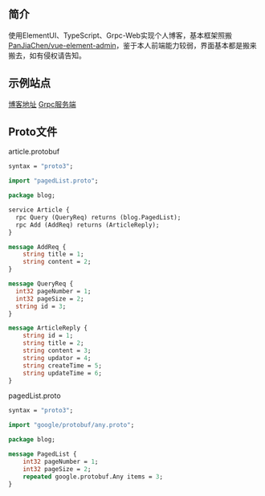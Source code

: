 ## 简介
使用ElementUI、TypeScript、Grpc-Web实现个人博客，基本框架照搬[PanJiaChen/vue-element-admin](https://github.com/PanJiaChen/vue-element-admin)，鉴于本人前端能力较弱，界面基本都是搬来搬去，如有侵权请告知。

## 示例站点

[博客地址](https://www.easynow.me)
[Grpc服务端](https://blog.easynow.me)


## Proto文件

article.protobuf
```proto
syntax = "proto3";

import "pagedList.proto";

package blog;

service Article {
  rpc Query (QueryReq) returns (blog.PagedList);
  rpc Add (AddReq) returns (ArticleReply);
}

message AddReq {
    string title = 1;
    string content = 2;
}

message QueryReq {
  int32 pageNumber = 1;
  int32 pageSize = 2;
  string id = 3;
}

message ArticleReply {
    string id = 1;
    string title = 2;
    string content = 3;
    string updator = 4;
    string createTime = 5;
    string updateTime = 6;
}
```

pagedList.proto
```protobuf
syntax = "proto3";

import "google/protobuf/any.proto";

package blog;

message PagedList {
    int32 pageNumber = 1;
    int32 pageSize = 2;
    repeated google.protobuf.Any items = 3;
}

```